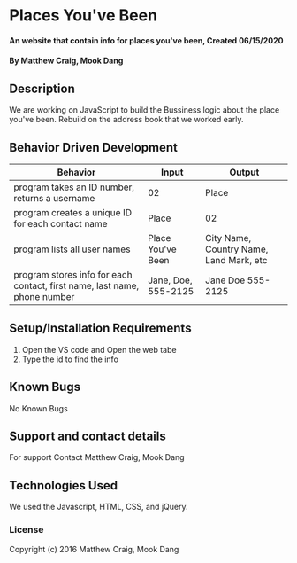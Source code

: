 # Places You've Been

#### An website that contain info for places you've been, Created 06/15/2020

#### By Matthew Craig, Mook Dang

## Description
We are working on JavaScript to build the Bussiness logic about the place you've been. Rebuild on the address book that we worked early. 

## Behavior Driven Development
| Behavior | Input | Output |
| -------- | ----- | ------ |
| program takes an ID number, returns a username| 02 | Place |
| program creates a unique ID for each contact name | Place | 02 |
| program lists all user names | Place You've Been | City Name, Country Name, Land Mark, etc |
| program stores info for each contact, first name, last name, phone number | Jane, Doe, 555-2125 | Jane Doe 555-2125|

## Setup/Installation Requirements

1. Open the VS code and Open the web tabe
2. Type the id to find the info

## Known Bugs
No Known Bugs 

## Support and contact details
For support Contact Matthew Craig, Mook Dang

## Technologies Used
We used the Javascript, HTML, CSS, and jQuery. 

### License
Copyright (c) 2016 Matthew Craig, Mook Dang